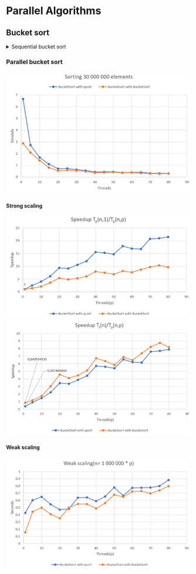 # Parallel Algorithms

## Bucket sort



<details> 
  <summary>Sequential bucket sort </summary>
   ![Alt text](/Results//Bucket_Seq_sort.PNG?raw=true "Optional Title")
</details>



### Parallel bucket sort
![Alt text](/Results//Bucket_Par_sort.PNG?raw=true "Optional Title")

#### Strong scaling
![Alt text](/Results//Bucket_speedup_p.PNG?raw=true "Optional Title")
![Alt text](/Results//Bucket_speedup_s.PNG?raw=true "Optional Title")

#### Weak scaling
![Alt text](/Results//Bucket_weak_scaling.PNG?raw=true "Optional Title")
